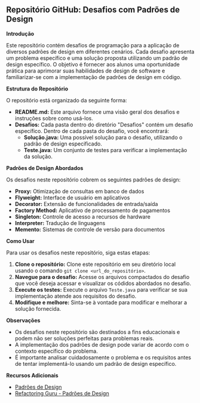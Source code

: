 ## Repositório GitHub: Desafios com Padrões de Design

**Introdução**

Este repositório contém desafios de programação para a aplicação de diversos padrões de design em diferentes cenários. Cada desafio apresenta um problema específico e uma solução proposta utilizando um padrão de design específico. O objetivo é fornecer aos alunos uma oportunidade prática para aprimorar suas habilidades de design de software e familiarizar-se com a implementação de padrões de design em código.

**Estrutura do Repositório**

O repositório está organizado da seguinte forma:

* **README.md:** Este arquivo fornece uma visão geral dos desafios e instruções sobre como usá-los.
* **Desafios:** Cada pasta dentro do diretório "Desafios" contém um desafio específico. Dentro de cada pasta do desafio, você encontrará:
    * **Solução.java:** Uma possível solução para o desafio, utilizando o padrão de design especificado.
    * **Teste.java:** Um conjunto de testes para verificar a implementação da solução.

**Padrões de Design Abordados**

Os desafios neste repositório cobrem os seguintes padrões de design:

* **Proxy:** Otimização de consultas em banco de dados
* **Flyweight:** Interface de usuário em aplicativos
* **Decorator:** Extensão de funcionalidades de entrada/saída
* **Factory Method:** Aplicativo de processamento de pagamentos
* **Singleton:** Controle de acesso a recursos de hardware
* **Interpreter:** Tradução de linguagens
* **Memento:** Sistemas de controle de versão para documentos

**Como Usar**

Para usar os desafios neste repositório, siga estas etapas:

1. **Clone o repositório:** Clone este repositório em seu diretório local usando o comando `git clone <url_do_repositório>`.
2. **Navegue para o desafio:** Acesse os arquivos compactados do desafio que você deseja acessar e visualizar os códidos abordados no desafio.
3. **Execute os testes:** Execute o arquivo `Teste.java` para verificar se sua implementação atende aos requisitos do desafio.
4. **Modifique e melhore:** Sinta-se à vontade para modificar e melhorar a solução fornecida.

**Observações**

* Os desafios neste repositório são destinados a fins educacionais e podem não ser soluções perfeitas para problemas reais.
* A implementação dos padrões de design pode variar de acordo com o contexto específico do problema.
* É importante analisar cuidadosamente o problema e os requisitos antes de tentar implementá-lo usando um padrão de design específico.

**Recursos Adicionais**

* [Padrões de Design](https://pt.wikipedia.org/wiki/Padr%C3%A3o_de_projeto_de_software)
* [Refactoring Guru - Padrões de Design](https://refactoring.guru/pt-br/design-patterns)
